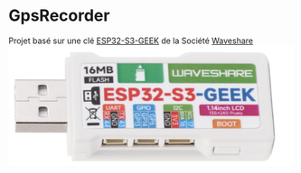 # GpsRecorder

Projet basé sur une clé [ESP32-S3-GEEK](https://www.waveshare.com/wiki/ESP32-S3-GEEK) de la Société [Waveshare](https://github.com/waveshareteam)<br>
![ESP32-S3-GEEK](600px-ESP32-S3-GEEK-introduction-02.png)
